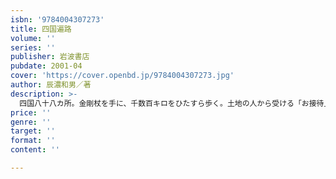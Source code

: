 ```yaml
---
isbn: '9784004307273'
title: 四国遍路
volume: ''
series: ''
publisher: 岩波書店
pubdate: 2001-04
cover: 'https://cover.openbd.jp/9784004307273.jpg'
author: 辰濃和男／著
description: >-
  四国八十八カ所。金剛杖を手に、千数百キロをひたすら歩く。土地の人から受ける「お接待」が心にしみる。-人はなぜ四国をめざすのだろうか。いま、ひとりのお遍路として四国路をたどる著者の胸に去来する問いだ。人びとと出あい、自然の厳しさに打たれつつ歩む巡礼行を、達意の文章で綴る連作エッセイ。
price: ''
genre: ''
target: ''
format: ''
content: ''

---
```

